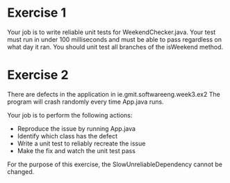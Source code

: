 # Exercise 1
Your job is to write reliable unit tests for WeekendChecker.java.
Your test must run in under 100 milliseconds and must be able to pass regardless on what day it ran.
You should unit test all branches of the isWeekend method.

# Exercise 2
There are defects in the application in ie.gmit.softwareeng.week3.ex2
The program will crash randomly every time App.java runs.

Your job is to perform the following actions:
* Reproduce the issue by running App.java
* Identify which class has the defect
* Write a unit test to reliably recreate the issue
* Make the fix and watch the unit test pass 

For the purpose of this exercise, the SlowUnreliableDependency cannot be changed.
